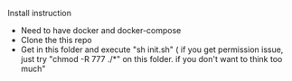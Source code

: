 Install instruction

- Need to have docker and docker-compose
- Clone the this repo
- Get in this folder and execute "sh init.sh" ( if you get permission issue, just try  "chmod -R 777 ./*" on this folder. if you don't want to think too much"
